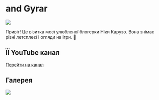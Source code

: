 
<html lang="uk">
<body>

  <h1>and Gyrar</h1>
  <img src="https://encrypted-tbn0.gstatic.com/images?q=tbn:ANd9GcQmJ33Lyf-32ldQ69exO8tFNlLR31OjwZRs1w&s">
  <p>Привіт! Це візитка моєї улюбленої блогерки Ніки Карузо. Вона знімає різні летсплеєї і огляди на ігри. 🌸</p>

  <h2>ЇЇ YouTube канал</h2>
  <p><a href="https://www.youtube.com/channel/UC2za5Rfuwa4J90AALNgatUg" target="_blank">Перейти на канал</a></p>

  <h2>Галерея</h2>
  <div class="gallery">
    <img src="https://i.pinimg.com/736x/b7/8e/a4/b78ea467a37e0d772df8b34600545709.jpg">
  </div>
</html>
